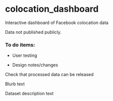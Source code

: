 # colocation_dashboard
Interactive dashboard of Facebook colocation data

Data not published publicly. 

### To do items:

* User testing

* Design notes/changes

Check that processed data can be released

Blurb text

Dataset description text
